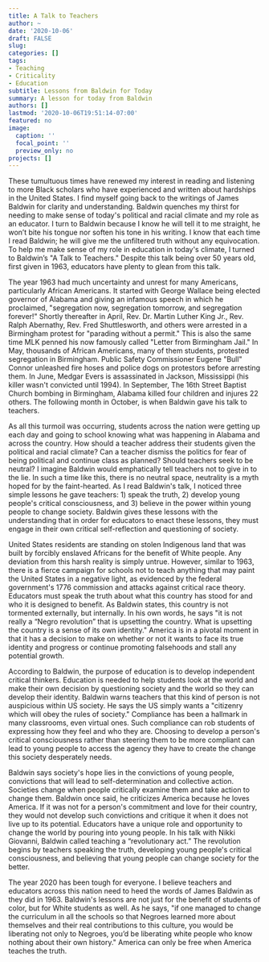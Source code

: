 ```yaml
---
title: A Talk to Teachers
author: ~
date: '2020-10-06'
draft: FALSE
slug: 
categories: []
tags: 
- Teaching
- Criticality
- Education
subtitle: Lessons from Baldwin for Today
summary: A lesson for today from Baldwin
authors: []
lastmod: '2020-10-06T19:51:14-07:00'
featured: no
image:
  caption: ''
  focal_point: ''
  preview_only: no
projects: []
---
```

These tumultuous times have renewed my interest in reading and listening to more Black scholars who have experienced and written about hardships in the United States. I find myself going back to the writings of James Baldwin for clarity and understanding. Baldwin quenches my thirst for needing to make sense of today's political and racial climate and my role as an educator. I turn to Baldwin because I know he will tell it to me straight, he won’t bite his tongue nor soften his tone in his writing. I know that each time I read Baldwin; he will give me the unfiltered truth without any equivocation. To help me make sense of my role in education in today's climate, I turned to Baldwin’s "A Talk to Teachers." Despite this talk being over 50 years old, first given in 1963, educators have plenty to glean from this talk. 

The year 1963 had much uncertainty and unrest for many Americans, particularly African Americans. It started with George Wallace being elected governor of Alabama and giving an infamous speech in which he proclaimed, "segregation now, segregation tomorrow, and segregation forever!" Shortly thereafter in April, Rev. Dr. Martin Luther King Jr., Rev. Ralph Abernathy, Rev. Fred Shuttlesworth, and others were arrested in a Birmingham protest for "parading without a permit." This is also the same time MLK penned his now famously called "Letter from Birmingham Jail." In May, thousands of African Americans, many of them students, protested segregation in Birmingham. Public Safety Commissioner Eugene "Bull" Connor unleashed fire hoses and police dogs on protestors before arresting them. In June, Medgar Evers is assassinated in Jackson, Mississippi (his killer wasn't convicted until 1994). In September, The 16th Street Baptist Church bombing in Birmingham, Alabama killed four children and injures 22 others. The following month in October, is when Baldwin gave his talk to teachers.

As all this turmoil was occurring, students across the nation were getting up each day and going to school knowing what was happening in Alabama and across the country. How should a teacher address their students given the political and racial climate? Can a teacher dismiss the politics for fear of being political and continue class as planned? Should teachers seek to be neutral? I imagine Baldwin would emphatically tell teachers not to give in to the lie. In such a time like this, there is no neutral space, neutrality is a myth hoped for by the faint-hearted. As I read Baldwin's talk, I noticed three simple lessons he gave teachers: 1) speak the truth, 2) develop young people's critical consciousness, and 3) believe in the power within young people to change society. Baldwin gives these lessons with the understanding that in order for educators to enact these lessons, they must engage in their own critical self-reflection and questioning of society. 

United States residents are standing on stolen Indigenous land that was built by forcibly enslaved Africans for the benefit of White people. Any deviation from this harsh reality is simply untrue. However, similar to 1963, there is a fierce campaign for schools not to teach anything that may paint the United States in a negative light, as evidenced by the federal government's 1776 commission and attacks against critical race theory. Educators must speak the truth about what this country has stood for and who it is designed to benefit. As Baldwin states, this country is not tormented externally, but internally. In his own words, he says "it is not really a “Negro revolution” that is upsetting the country. What is upsetting the country is a sense of its own identity." America is in a pivotal moment in that it has a decision to make on whether or not it wants to face its true identity and progress or continue promoting falsehoods and stall any potential growth. 

According to Baldwin, the purpose of education is to develop independent critical thinkers. Education is needed to help students look at the world and make their own decision by questioning society and the world so they can develop their identity. Baldwin warns teachers that this kind of person is not auspicious within US society. He says the US simply wants a "citizenry which will obey the rules of society." Compliance has been a hallmark in many classrooms, even virtual ones. Such compliance can rob students of expressing how they feel and who they are. Choosing to develop a person's critical consciousness rather than steering them to be more compliant can lead to young people to access the agency they have to create the change this society desperately needs. 

Baldwin says society's hope lies in the convictions of young people, convictions that will lead to self-determination and collective action. Societies change when people critically examine them and take action to change them. Baldwin once said, he criticizes America because he loves America. If it was not for a person's commitment and love for their country, they would not develop such convictions and critique it when it does not live up to its potential. Educators have a unique role and opportunity to change the world by pouring into young people. In his talk with Nikki Giovanni, Baldwin called teaching a “revolutionary act.” The revolution begins by teachers speaking the truth, developing young people's critical consciousness, and believing that young people can change society for the better. 

The year 2020 has been tough for everyone. I believe teachers and educators across this nation need to heed the words of James Baldwin as they did in 1963. Baldwin's lessons are not just for the benefit of students of color, but for White students as well. As he says, "if one managed to change the curriculum in all the schools so that Negroes learned more about themselves and their real contributions to this culture, you would be liberating not only to Negroes, you’d be liberating white people who know nothing about their own history." America can only be free when America teaches the truth. 
